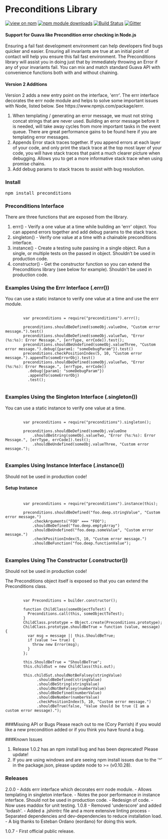 # Preconditions Library

[![view on npm](http://img.shields.io/npm/v/preconditions.svg)](https://www.npmjs.org/package/preconditions)
[![npm module downloads](http://img.shields.io/npm/dt/preconditions.svg)](https://www.npmjs.org/package/preconditions)
[![Build Status](https://travis-ci.org/corybill/preconditions.svg?branch=master)](https://travis-ci.org/corybill/preconditions)
[![Gitter](https://badges.gitter.im/corybill/preconditions.svg)](https://gitter.im/corybill/preconditions?utm_source=badge&utm_medium=badge&utm_campaign=pr-badge)

#### Support for Guava like Precondition error checking in Node.js

<p>Ensuring a fail fast development environment can help developers find bugs quicker and easier.
Ensuring all invariants are true at an initial point of contact will help you ensure this fail fast environment.
The Preconditions library will assist you in doing just that by immediately throwing an Error
if any of your invariants fail.  You can mix and match standard Guava API with convenience functions both with
and without chaining.</p>

#### Version 2 Additions
<p>Version 2 adds a new entry point on the interface, 'errr'.  The errr interface decorates the errr node module
and helps to solve some important issues with Node, listed below. See https://www.npmjs.com/package/errr.</p>

1. When templating / generating an error message, we must not string concat strings that are never used.  Building an error message before it is needed, will take away cycles from more important tasks in the event queue.  There are great performance gains to be found here if you are templating error messages.
2. Appends Error stack traces together.  If you append errors at each layer of your code, and only print the stack trace at the top most layer of your code, you will have stack traces that paint a much clearer picture when debugging.  Allows you to get a more informative stack trace when using promise chains.
3. Add debug params to stack traces to assist with bug resolution.

### Install
<pre>npm install preconditions</pre>

### Preconditions Interface
There are three functions that are exposed from the library.
1. errr() - Verify a one value at a time while building an 'errr' object.  You can append errors together and add debug params to the stack trace. 
2. singleton() - Verify one value at a time with a chainable preconditions interface.
3. instance() - Create a testing suite passing in a single object.  Run a single, or multiple tests on the passed in object. Shouldn't be used in production code.
4. constructor() - Get the constructor function so you can extend the Preconditions library (see below for example). Shouldn't be used in production code.

### Examples Using the Errr Interface (.errr())

You can use a static instance to verify one value at a time and use the errr module.
<pre>
    <code>
        var preconditions = require("preconditions").errr();

        preconditions.shouldBeDefined(someObj.valueOne, "Custom error message.").test()
        preconditions.shouldBeDefined(someObj.valueTwo, "Error (%s:%s): Error Message.", [errType, errCode]).test();
        preconditions.shouldBeUndefined(someObj.valueThree, "Custom error message.").debug({param1: "someDebugParam"}).test()
        preconditions.checkPositionIndex(5, 10, "Custom error message.").appendTo(someErrorObj).test()
        preconditions.shouldBeDefined(someObj.valueTwo, "Error (%s:%s): Error Message.", [errType, errCode])
          .debug({param1: "someDebugParam"})
          .appendTo(someErrorObj)
          .test();
   </code>
</pre>

### Examples Using the Singleton Interface (.singleton())

You can use a static instance to verify one value at a time.
<pre>
    <code>
        var preconditions = require("preconditions").singleton();

        preconditions.shouldBeDefined(someObj.valueOne
            .shouldBeString(someObj.valueTwo, "Error (%s:%s): Error Message.", [errType, errCode]).test();
            .shouldBeUndefined(someObj.valueThree, "Custom error message.");
   </code>
</pre>

### Examples Using Instance Interface (.instance())
Should not be used in production code!

#### Setup Instance
<pre>
    <code>
        var preconditions = require("preconditions").instance(this);

        preconditions.shouldBeDefined("foo.deep.stringValue", "Custom error message.")
            .checkArguments("FOO" === "FOO");
            .shouldBeDefined("foo.deep.emptyArray")
            .shouldBeUndefined("foo.deep.someValue", "Custom error message.")
            .checkPositionIndex(5, 10, "Custom error message.")
            .shouldBeFunction("foo.deep.functionValue");
   </code>
</pre>

### Examples Using The Constructor (.constructor())
Should not be used in production code!

The Preconditions object itself is exposed so that you can extend the Preconditions class.
<pre>
    <code>
        var Preconditions = builder.constructor();

        function ChildClass(someObjectToTest) {
          Preconditions.call(this, someObjectToTest);
        }
        ChildClass.prototype = Object.create(Preconditions.prototype);
        ChildClass.prototype.shouldBeTrue = function (value, message) {
          var msg = message || this.ShouldBeTrue;
          if (value !== true) {
            throw new Error(msg);
          }
        };

        this.ShouldBeTrue = "ShouldBeTrue";
        this.childSut = new ChildClass(this.out);

        this.childSut.shouldNotBeFalsey(stringValue)
              .shouldBeDefined(stringValue)
              .shouldBeString(stringValue)
              .shouldNotBeFalsey(numberValue)
              .shouldBeDefined(numberValue)
              .shouldBeNumber(numberValue)
              .checkPositionIndex(5, 10, "Custom error message.")
              .shouldBeTrue(false, "Value should be true (I am a custom error message).");
   </code>
</pre>

###Missing API or Bugs
Please reach out to me (Cory Parrish) if you would like a new precondition added or if you think you have found a bug.

###Known Issues
1. Release 1.0.2 has an npm install bug and has been deprecated!  Please update!
2. If you are using windows and are seeing npm install issues due to the '^' in the package.json, please update node to >= (v0.10.28).

### Releases
2.0.0 - Adds errr interface which decorates errr node module.
      - Allows templating in singleton interface.
      - Notes the poor performance in instance interface.  Should not be used in production code.
      - Redesign of code.
      - Now uses maddox for unit testing.
1.0.8 - Removed 'underscore' and added 'lodash'.
      - Added a .jshintrc file and a more extensive linting process
      - Separated dependencies and dev-dependencies to reduce installation load.
        - A big thanks to Esteban Ordano (eordano) for doing this work.

1.0.7 - First official public release.